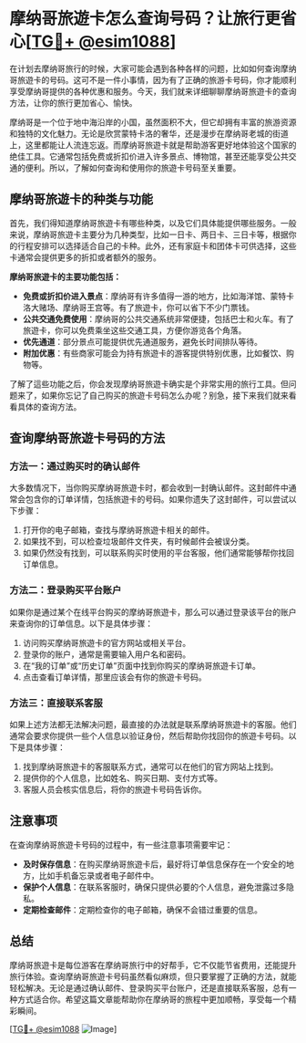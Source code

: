 # 摩纳哥旅遊卡怎么查询号码？让旅行更省心[[TG💪+ @esim1088](https://t.me/s/esim1088)]

在计划去摩纳哥旅行的时候，大家可能会遇到各种各样的问题，比如如何查询摩纳哥旅遊卡的号码。这可不是一件小事情，因为有了正确的旅游卡号码，你才能顺利享受摩纳哥提供的各种优惠和服务。今天，我们就来详细聊聊摩纳哥旅遊卡的查询方法，让你的旅行更加省心、愉快。

摩纳哥是一个位于地中海沿岸的小国，虽然面积不大，但它却拥有丰富的旅游资源和独特的文化魅力。无论是欣赏蒙特卡洛的奢华，还是漫步在摩纳哥老城的街道上，这里都能让人流连忘返。而摩纳哥旅遊卡就是帮助游客更好地体验这个国家的绝佳工具。它通常包括免费或折扣价进入许多景点、博物馆，甚至还能享受公共交通的便利。所以，了解如何查询和使用你的旅遊卡号码至关重要。

## 摩纳哥旅遊卡的种类与功能

首先，我们得知道摩纳哥旅遊卡有哪些种类，以及它们具体能提供哪些服务。一般来说，摩纳哥旅遊卡主要分为几种类型，比如一日卡、两日卡、三日卡等，根据你的行程安排可以选择适合自己的卡种。此外，还有家庭卡和团体卡可供选择，这些卡通常会提供更多的折扣或者额外的服务。

**摩纳哥旅遊卡的主要功能包括：**

- **免费或折扣价进入景点**：摩纳哥有许多值得一游的地方，比如海洋馆、蒙特卡洛大赌场、摩纳哥王宫等。有了旅遊卡，你可以省下不少门票钱。
- **公共交通免费使用**：摩纳哥的公共交通系统非常便捷，包括巴士和火车。有了旅遊卡，你可以免费乘坐这些交通工具，方便你游览各个角落。
- **优先通道**：部分景点可能提供优先通道服务，避免长时间排队等待。
- **附加优惠**：有些商家可能会为持有旅遊卡的游客提供特别优惠，比如餐饮、购物等。

了解了這些功能之后，你会发现摩纳哥旅遊卡确实是个非常实用的旅行工具。但问题来了，如果你忘记了自己购买的旅遊卡号码怎么办呢？别急，接下来我们就来看看具体的查询方法。

## 查询摩纳哥旅遊卡号码的方法

### 方法一：通过购买时的确认邮件

大多数情况下，当你购买摩纳哥旅遊卡时，都会收到一封确认邮件。这封邮件中通常会包含你的订单详情，包括旅遊卡的号码。如果你遗失了这封邮件，可以尝试以下步骤：

1. 打开你的电子邮箱，查找与摩纳哥旅遊卡相关的邮件。
2. 如果找不到，可以检查垃圾邮件文件夹，有时候邮件会被误分类。
3. 如果仍然没有找到，可以联系购买时使用的平台客服，他们通常能够帮你找回订单信息。

### 方法二：登录购买平台账户

如果你是通过某个在线平台购买的摩纳哥旅遊卡，那么可以通过登录该平台的账户来查询你的订单信息。以下是具体步骤：

1. 访问购买摩纳哥旅遊卡的官方网站或相关平台。
2. 登录你的账户，通常是需要输入用户名和密码。
3. 在“我的订单”或“历史订单”页面中找到你购买的摩纳哥旅遊卡订单。
4. 点击查看订单详情，那里应该会有你的旅遊卡号码。

### 方法三：直接联系客服

如果上述方法都无法解决问题，最直接的办法就是联系摩纳哥旅遊卡的客服。他们通常会要求你提供一些个人信息以验证身份，然后帮助你找回你的旅遊卡号码。以下是具体步骤：

1. 找到摩纳哥旅遊卡的客服联系方式，通常可以在他们的官方网站上找到。
2. 提供你的个人信息，比如姓名、购买日期、支付方式等。
3. 客服人员会核实信息后，将你的旅遊卡号码告诉你。

## 注意事项

在查询摩纳哥旅遊卡号码的过程中，有一些注意事项需要牢记：

- **及时保存信息**：在购买摩纳哥旅遊卡后，最好将订单信息保存在一个安全的地方，比如手机备忘录或者电子邮件中。
- **保护个人信息**：在联系客服时，确保只提供必要的个人信息，避免泄露过多隐私。
- **定期检查邮件**：定期检查你的电子邮箱，确保不会错过重要的信息。

## 总结

摩纳哥旅遊卡是每位游客在摩纳哥旅行中的好帮手，它不仅能节省费用，还能提升旅行体验。查询摩纳哥旅遊卡号码虽然看似麻烦，但只要掌握了正确的方法，就能轻松解决。无论是通过确认邮件、登录购买平台账户，还是直接联系客服，总有一种方式适合你。希望这篇文章能帮助你在摩纳哥的旅程中更加顺畅，享受每一个精彩瞬间。

[[TG💪+ @esim1088](https://t.me/s/esim1088) ![Image](https://i.postimg.cc/4NQfJmqS/Snipaste-2025-05-13-00-14-12.png)]